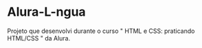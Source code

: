 # Alura-L-ngua
Projeto que desenvolvi durante o curso " HTML e CSS: praticando HTML/CSS " da Alura. 
